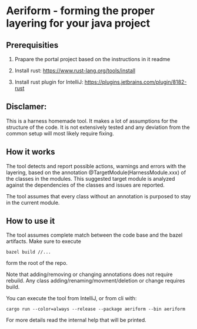 Aeriform - forming the proper layering for your java project 
==================================================
## Prerequisities
1. Prapare the portal project based on the instructions in it readme 

2. Install rust:
https://www.rust-lang.org/tools/install

3. Install rust plugin for IntelliJ:
https://plugins.jetbrains.com/plugin/8182-rust

## Disclamer:
This is a harness homemade tool. It makes a lot of assumptions for the structure of the code.
It is not extensively tested and any deviation from the common setup will most likely require
fixing.

## How it works
The tool detects and report possible actions, warnings and errors with the layering, based on
the annotation @TargetModule(HarnessModule.xxx) of the classes in the modules. This suggested target
module is analyzed against the dependencies of the classes and issues are reported.

The tool assumes that every class without an annotation is purposed to stay in the current module.

## How to use it

The tool assumes complete match between the code base and the bazel artifacts. Make sure to execute
```
bazel build //...
```
form the root of the repo. 

Note that adding/removing or changing annotations does not require rebuild. Any class 
adding/renaming/movment/deletion or change requires build. 

You can execute the tool from IntelliJ, or from cli with:

```
cargo run --color=always --release --package aeriform --bin aeriform
```

For more details read the internal help that will be printed.